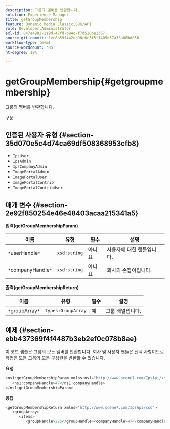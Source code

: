 ```yaml
---
description: 그룹의 멤버를 반환합니다.
solution: Experience Manager
title: getGroupMembership
feature: Dynamic Media Classic,SDK/API
role: Developer,Administrator
exl-id: 847e4982-219d-47fd-b94c-f7d520ba1367
source-git-commit: 1ec8b59f442eb96c6c3f5f1405d57a38a86bd056
workflow-type: tm+mt
source-wordcount: '85'
ht-degree: 18%

---
```


# getGroupMembership{#getgroupmembership}

그룹의 멤버를 반환합니다.

구문

## 인증된 사용자 유형 {#section-35d070e5c4d74ca69df508368953cfb8}

* `IpsUser`
* `IpsAdmin`
* `IpsCompanyAdmin`
* `ImagePortalAdmin`
* `ImagePortalUser`
* `ImagePortalContrib`
* `ImagePortalContribUser`

## 매개 변수 {#section-2e92f850254e46e48403acaa215341a5}

**입력(getGroupMembershipParam)**

| 이름 | 유형 | 필수 | 설명 |
|---|---|---|---|
| `*`userHandle`*` | `xsd:string` | 아니요 | 사용자에 대한 핸들입니다. |
| `*`companyHandle`*` | `xsd:string` | 아니요 | 회사의 손잡이입니다. |

**출력(getGroupMembershipReturn)**

| 이름 | 유형 | 필수 | 설명 |
|---|---|---|---|
| `*`groupArray`*` | `types:GroupArray` | 예 | 그룹 배열입니다. |

## 예제 {#section-ebb437369f4f4487b3eb2ef0c078b8ae}

이 코드 샘플은 그룹의 모든 멤버를 반환합니다. 회사 및 사용자 핸들은 선택 사항이므로 작업은 모든 그룹의 모든 구성원을 반환할 수 있습니다.

**요청**

```java
<ns1:getGroupMembershipParam xmlns:ns1="http://www.scene7.com/IpsApi/xsd">
   <ns1:companyHandle>47</ns1:companyHandle>
</ns1:getGroupMembershipParam>
```

**응답**

```java
<getGroupMembershipReturn xmlns="http://www.scene7.com/IpsApi/xsd">
   <groupArray>
      <items>
         <groupHandle>225</groupHandle><companyHandle>47</companyHandle><name>MyGroup</name><isSystemDefined>false</isSystemDefined></items></groupArray></getGroupMembershipReturn>
```
